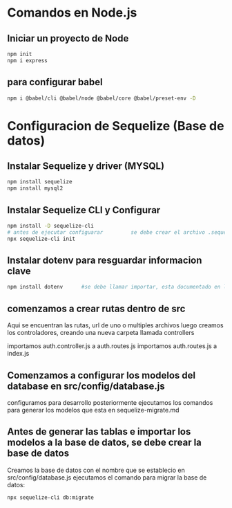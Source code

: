 # Comandos en Node.js
## Iniciar un proyecto de Node
```bash
npm init
npm i express
```
## para configurar babel
```bash
npm i @babel/cli @babel/node @babel/core @babel/preset-env -D
```
# Configuracion de Sequelize (Base de datos)
## Instalar Sequelize y driver (MYSQL)
```bash
npm install sequelize
npm install mysql2
```
## Instalar Sequelize CLI y Configurar
```bash
npm install -D sequelize-cli
# antes de ejecutar configuarar         se debe crear el archivo .sequelizerc y ahi colocar los parametros de creacion
npx sequelize-cli init
```
## Instalar dotenv para resguardar informacion clave
```bash
npm install dotenv      #se debe llamar importar, esta documentado en la pagina npm
```

## comenzamos a crear rutas dentro de src
Aqui se encuentran las rutas, url de uno o multiples archivos
luego creamos los controladores, creando una nueva carpeta llamada controllers

importamos auth.controller.js a auth.routes.js
importamos auth.routes.js a index.js

## Comenzamos a configurar los modelos del database en src/config/database.js
configuramos para desarrollo
posteriormente ejecutamos los comandos para generar los modelos que esta en sequelize-migrate.md

## Antes de generar las tablas e importar los modelos a la base de datos, se debe crear la base de datos
Creamos la base de datos con el nombre que se establecio en  src/config/database.js
ejecutamos el comando para migrar la base de datos:
```bash
npx sequelize-cli db:migrate
```
